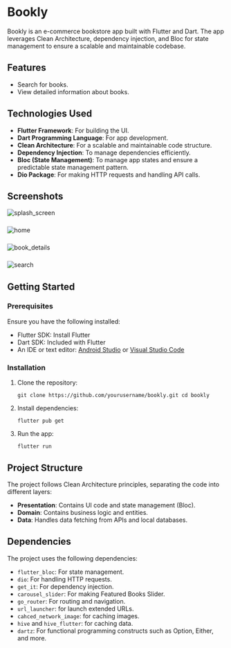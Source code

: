 # Bookly

Bookly is an e-commerce bookstore app built with Flutter and Dart. The app leverages Clean Architecture, dependency injection, and Bloc for state management to ensure a scalable and maintainable codebase.

## Features

- Search for books.
- View detailed information about books.

## Technologies Used

- **Flutter Framework**: For building the UI.
- **Dart Programming Language**: For app development.
- **Clean Architecture**: For a scalable and maintainable code structure.
- **Dependency Injection**: To manage dependencies efficiently.
- **Bloc (State Management)**: To manage app states and ensure a predictable state management pattern.
- **Dio Package**: For making HTTP requests and handling API calls.

## Screenshots
![splash_screen](https://github.com/AhmedEl-Shamy/Bookly/assets/100457739/f4ec9882-a976-488c-8c9a-3567acc71cc3)
###
![home](https://github.com/AhmedEl-Shamy/Bookly/assets/100457739/38155b50-e1b7-4bb7-be03-79c7e75be24c)
###
![book_details](https://github.com/AhmedEl-Shamy/Bookly/assets/100457739/37c82fe5-2369-4062-a0a7-e7c037807632)
###
![search](https://github.com/AhmedEl-Shamy/Bookly/assets/100457739/dd1bde86-7ea0-4274-bf59-d9015fe96131)

## Getting Started

### Prerequisites

Ensure you have the following installed:

- Flutter SDK: Install Flutter
- Dart SDK: Included with Flutter
- An IDE or text editor: [Android Studio](https://developer.android.com/studio) or [Visual Studio Code](https://code.visualstudio.com/)

### Installation

1. Clone the repository:
   
   ```shell
   git clone https://github.com/yourusername/bookly.git cd bookly
   ```

2. Install dependencies:
   
   ```shell
   flutter pub get
   ```

3. Run the app:
   
   ```shell
   flutter run
   ```

## Project Structure

The project follows Clean Architecture principles, separating the code into different layers:

- **Presentation**: Contains UI code and state management (Bloc).
- **Domain**: Contains business logic and entities.
- **Data**: Handles data fetching from APIs and local databases.

## Dependencies

The project uses the following dependencies:

- `flutter_bloc`: For state management.
- `dio`: For handling HTTP requests.
- `get_it`: For dependency injection.
- `carousel_slider`: For making Featured Books Slider.
- `go_router`: For routing and navigation.
- `url_launcher`: for launch extended URLs.
- `cahced_network_image`: for caching images.
- `hive` and `hive_flutter`: for caching data.
- `dartz`: For functional programming constructs such as Option, Either, and more.
